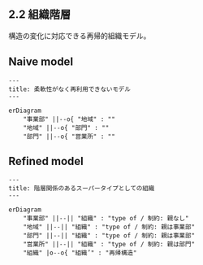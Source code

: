 ## 2.2 組織階層

構造の変化に対応できる再帰的組織モデル。

## Naive model

```mermaid
---
title: 柔軟性がなく再利用できないモデル
---

erDiagram
    "事業部" ||--o{ "地域" : ""
    "地域" ||--o{ "部門" : ""
    "部門" ||--o{ "営業所" : ""
```

## Refined model

```mermaid
---
title: 階層関係のあるスーパータイプとしての組織
---

erDiagram
    "事業部" ||--|| "組織" : "type of / 制約: 親なし"
    "地域" ||--|| "組織" : "type of / 制約: 親は事業部"
    "部門" ||--|| "組織" : "type of / 制約: 親は事業部"
    "営業所" ||--|| "組織" : "type of / 制約: 親は部門"
    "組織" |o--o{ "組織’" : "再帰構造"
```
